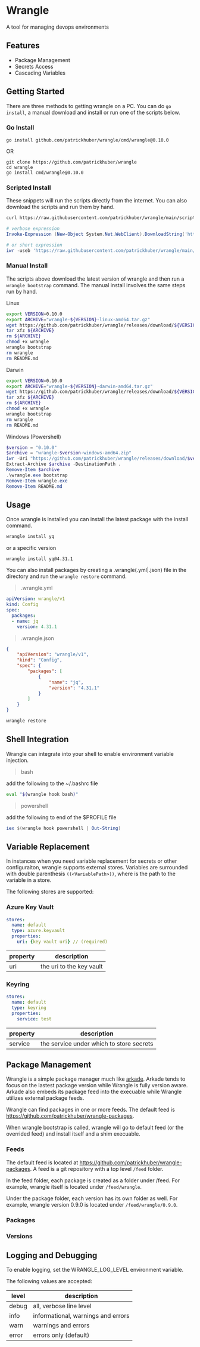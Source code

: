 # Wrangle 

A tool for managing devops environments

## Features

* Package Management
* Secrets Access
* Cascading Variables

## Getting Started

There are three methods to getting wrangle on a PC. You can do `go install`, a manual download and install or run one of the scripts below. 

### Go Install

```
go install github.com/patrickhuber/wrangle/cmd/wrangle@0.10.0
```

OR

```
git clone https://github.com/patrickhuber/wrangle
cd wrangle
go install cmd/wrangle@0.10.0
```

### Scripted Install

These snippets will run the scripts directly from the internet. You can also download the scripts and run them by hand. 

```bash
curl https://raw.githubusercontent.com/patrickhuber/wrangle/main/scripts/install.sh | bash
```

```powershell
# verbose expression
Invoke-Expression (New-Object System.Net.WebClient).DownloadString('https://raw.githubusercontent.com/patrickhuber/wrangle/main/scripts/install.ps1')

# or short expression
iwr -useb 'https://raw.githubusercontent.com/patrickhuber/wrangle/main/scripts/install.ps1' | iex
```

### Manual Install

The scripts above download the latest version of wrangle and then run a `wrangle bootstrap` command. The manual install involves the same steps run by hand.

Linux

```bash
export VERSION=0.10.0
export ARCHIVE="wrangle-${VERSION}-linux-amd64.tar.gz"
wget https://github.com/patrickhuber/wrangle/releases/download/${VERSION}/${ARCHIVE}
tar xfz ${ARCHIVE}
rm ${ARCHIVE}
chmod +x wrangle
wrangle bootstrap
rm wrangle
rm README.md
```

Darwin

```bash
export VERSION=0.10.0
export ARCHIVE="wrangle-${VERSION}-darwin-amd64.tar.gz"
wget https://github.com/patrickhuber/wrangle/releases/download/${VERSION}/${ARCHIVE}
tar xfz ${ARCHIVE}
rm ${ARCHIVE}
chmod +x wrangle
wrangle bootstrap
rm wrangle
rm README.md
```

Windows (Powershell)

```powershell
$version = "0.10.0"
$archive = "wrangle-$version-windows-amd64.zip"
iwr -Uri "https://github.com/patrickhuber/wrangle/releases/download/$version/$archive" -OutFile $archive
Extract-Archive $archive -DestinationPath .
Remove-Item $archive
.\wrangle.exe bootstrap
Remove-Item wrangle.exe
Remove-Item README.md
```

## Usage

Once wrangle is installed you can install the latest package with the install command.

```bash
wrangle install yq
```

or a specific version

```
wrangle install yq@4.31.1
```

You can also install packages by creating a .wrangle(.yml|.json) file in the directory and run the `wrangle restore` command.

> .wrangle.yml

```yaml
apiVersion: wrangle/v1
kind: Config
spec:
  packages:
  - name: jq
    version: 4.31.1

```

> .wrangle.json

```json
{
    "apiVersion": "wrangle/v1",
    "kind": "Config",
    "spec": {
        "packages": [
            {
                "name": "jq",
                "version": "4.31.1"
            }
        ]
    }
}
```

```bash
wrangle restore
```

## Shell Integration

Wrangle can integrate into your shell to enable environment variable injection. 

> bash

add the following to the ~/.bashrc file

```bash
eval "$(wrangle hook bash)"
```

> powershell

add the following to end of the $PROFILE file

```powershell
iex $(wrangle hook powershell | Out-String)
```

## Variable Replacement

In instances when you need variable replacement for secrets or other configuraiton, wrangle supports external stores. Variables are surrounded with double parenthesis `((<VariablePath>))`, where <VariablePath> is the path to the variable in a store. 

The following stores are supported:

### Azure Key Vault 

```yaml
stores:
  name: default
  type: azure.keyvault  
  properties:
    uri: {key vault uri} // (required)
```

| property | description |
| -------- | ----------- |
| uri      | the uri to the key vault | https://quickstart-kv.vault.azure.net |

### Keyring

```yaml
stores:
  name: default
  type: keyring
  properties:
    service: test
```

| property | description |
| -------- | ----------- |
| service  | the service under which to store secrets |



## Package Management

Wrangle is a simple package manager much like [arkade](https://github.com/alexellis/arkade). Arkade tends to focus on the lastest package version while Wrangle is fully version aware. Arkade also embeds its package feed into the execuable while Wrangle utilizes external package feeds.

Wrangle can find packages in one or more feeds. The default feed is https://github.com/patrickhuber/wrangle-packages.

When wrangle bootstrap is called, wrangle will go to default feed (or the overrided feed) and install itself and a shim execuable.

### Feeds

The default feed is located at https://github.com/patrickhuber/wrangle-packages. A feed is a git repository with a top level `/feed` folder. 

In the feed folder, each package is created as a folder under /feed. For example, wrangle itself is located under `/feed/wrangle`. 

Under the package folder, each version has its own folder as well. For example, wrangle version 0.9.0 is located under `/feed/wrangle/0.9.0`.

### Packages

### Versions

## Logging and Debugging

To enable logging, set the WRANGLE_LOG_LEVEL environment variable. 

The following values are accepted:

| level     | description |
| --------- | ----------- |
| debug     | all, verbose line level | 
| info      | informational, warnings and errors |
| warn      | warnings and errors |
| error     | errors only (default) |